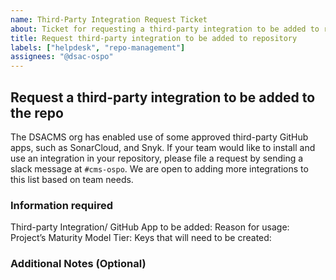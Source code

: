 ```yaml
---
name: Third-Party Integration Request Ticket
about: Ticket for requesting a third-party integration to be added to repository
title: Request third-party integration to be added to repository
labels: ["helpdesk", "repo-management"]
assignees: "@dsac-ospo"
---
```


## Request a third-party integration to be added to the repo

The DSACMS org has enabled use of some approved third-party GitHub apps, such as SonarCloud, and Snyk. If your team would like to install and use an integration in your repository, please file a request by sending a slack message at `#cms-ospo`. We are open to adding more integrations to this list based on team needs.

### Information required

Third-party Integration/ GitHub App to be added:
Reason for usage: <!-- Provide a 1-2 sentence explanation for what the integration will be used for -->
Project’s Maturity Model Tier:
Keys that will need to be created:

### Additional Notes (Optional)

<!-- Provide any additional context or requests -->
